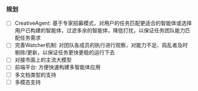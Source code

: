 ### 规划

- [ ] CreativeAgent: 基于专家招募模式，对用户的任务匹配更适合的智能体或选择用户已构建的智能体，过滤多余的智能体，降低打扰，以保证任务团队能力匹配任务需求
- [ ] 完善Watcher机制: 对团队各成员的执行进行观察，对能力不足、捣乱者及时剔除/更新，以保证任务更快更稳的运行下去
- [ ] 对接市面上的主流大模型
- [ ] 前端平台: 方便快速构建多智能体应用
- [ ] 多文档类型的支持
- [ ] 多模态支持